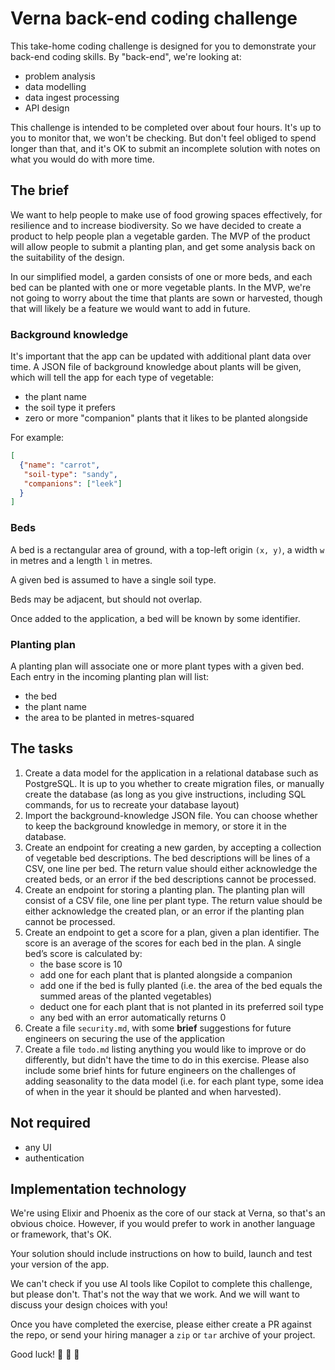 # Verna back-end coding challenge

This take-home coding challenge is designed for you to demonstrate your back-end coding skills. By "back-end", we're looking at:

- problem analysis
- data modelling
- data ingest processing
- API design

This challenge is intended to be completed over about four hours. It's up to you to monitor that, we won't be checking. But don't feel obliged to spend longer than that, and it's OK to submit an incomplete solution with notes on what you would do with more time.

## The brief

We want to help people to make use of food growing spaces effectively, for resilience and to increase biodiversity. So we have decided to create a product to help people plan a vegetable garden. The MVP of the product will allow people to submit a planting plan, and get some analysis back on the suitability of the design.

In our simplified model, a garden consists of one or more beds, and each bed can be planted with one or more vegetable plants. In the MVP, we're not going to worry about the time that plants are sown or harvested, though that will likely be a feature we would want to add in future.

### Background knowledge

It's important that the app can be updated with additional plant data over time. A JSON file of background knowledge about plants will be given, which will tell the app for each type of vegetable:

- the plant name
- the soil type it prefers
- zero or more "companion" plants that it likes to be planted alongside

For example:

```json
[
  {"name": "carrot",
   "soil-type": "sandy",
   "companions": ["leek"]
  }
]
```

### Beds

A bed is a rectangular area of ground, with a top-left origin `(x, y)`, a width `w` in metres and a length `l` in metres.

A given bed is assumed to have a single soil type.

Beds may be adjacent, but should not overlap.

Once added to the application, a bed will be known by some identifier.

### Planting plan

A planting plan will associate one or more plant types with a given bed. Each entry in the incoming planting plan will list:

- the bed
- the plant name
- the area to be planted in metres-squared

## The tasks

1. Create a data model for the application in a relational database such as PostgreSQL. It is up to you whether to create migration files, or manually create the database (as long as you give instructions, including SQL commands, for us to recreate your database layout)
2. Import the background-knowledge JSON file. You can choose whether to keep the background knowledge in memory, or store it in the database.
3. Create an endpoint for creating a new garden, by accepting a collection of vegetable bed descriptions. The bed descriptions will be lines of a CSV, one line per bed. The return value should either acknowledge the created beds, or an error if the bed descriptions cannot be processed.
4. Create an endpoint for storing a planting plan. The planting plan will consist of a CSV file, one line per plant type. The return value should be either acknowledge the created plan, or an error if the planting plan cannot be processed.
5. Create an endpoint to get a score for a plan, given a plan identifier. The score is an average of the scores for each bed in the plan. A single bed’s score is calculated by:
    - the base score is 10
    - add one for each plant that is planted alongside a companion
    - add one if the bed is fully planted (i.e. the area of the bed equals the summed areas of the planted vegetables)
    - deduct one for each plant that is not planted in its preferred soil type
    - any bed with an error automatically returns 0
6. Create a file `security.md`, with some **brief** suggestions for future engineers on securing the use of the application
7. Create a file `todo.md` listing anything you would like to improve or do differently, but didn't have the time to do in this exercise. Please also include some brief hints for future engineers on the challenges of adding seasonality to the data model (i.e. for each plant type, some idea of when in the year it should be planted and when harvested).

## Not required

- any UI
- authentication

## Implementation technology

We're using Elixir and Phoenix as the core of our stack at Verna, so that's an obvious choice. However, if you would prefer to work in another language or framework, that's OK.

Your solution should include instructions on how to build, launch and test your version of the app.

We can't check if you use AI tools like Copilot to complete this challenge, but please don't. That's not the way that we work. And we will want to discuss your design choices with you!

Once you have completed the exercise, please either create a PR against the repo, or send your hiring manager a `zip` or `tar` archive of your project.

Good luck! 
🥦 🥕 🧄

